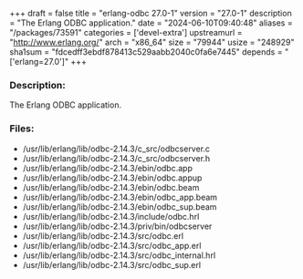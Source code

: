 +++
draft = false
title = "erlang-odbc 27.0-1"
version = "27.0-1"
description = "The Erlang ODBC application."
date = "2024-06-10T09:40:48"
aliases = "/packages/73591"
categories = ['devel-extra']
upstreamurl = "http://www.erlang.org/"
arch = "x86_64"
size = "79944"
usize = "248929"
sha1sum = "fdcedff3ebdf878413c529aabb2040c0fa6e7445"
depends = "['erlang=27.0']"
+++
### Description: 
The Erlang ODBC application.

### Files: 
* /usr/lib/erlang/lib/odbc-2.14.3/c_src/odbcserver.c
* /usr/lib/erlang/lib/odbc-2.14.3/c_src/odbcserver.h
* /usr/lib/erlang/lib/odbc-2.14.3/ebin/odbc.app
* /usr/lib/erlang/lib/odbc-2.14.3/ebin/odbc.appup
* /usr/lib/erlang/lib/odbc-2.14.3/ebin/odbc.beam
* /usr/lib/erlang/lib/odbc-2.14.3/ebin/odbc_app.beam
* /usr/lib/erlang/lib/odbc-2.14.3/ebin/odbc_sup.beam
* /usr/lib/erlang/lib/odbc-2.14.3/include/odbc.hrl
* /usr/lib/erlang/lib/odbc-2.14.3/priv/bin/odbcserver
* /usr/lib/erlang/lib/odbc-2.14.3/src/odbc.erl
* /usr/lib/erlang/lib/odbc-2.14.3/src/odbc_app.erl
* /usr/lib/erlang/lib/odbc-2.14.3/src/odbc_internal.hrl
* /usr/lib/erlang/lib/odbc-2.14.3/src/odbc_sup.erl
